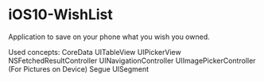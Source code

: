 # iOS10-WishList
Application to save on your phone what you wish you owned.

Used concepts:
CoreData
UITableView
UIPickerView
NSFetchedResultController
UINavigationController
UIImagePickerController (For Pictures on Device)
Segue
UISegment
